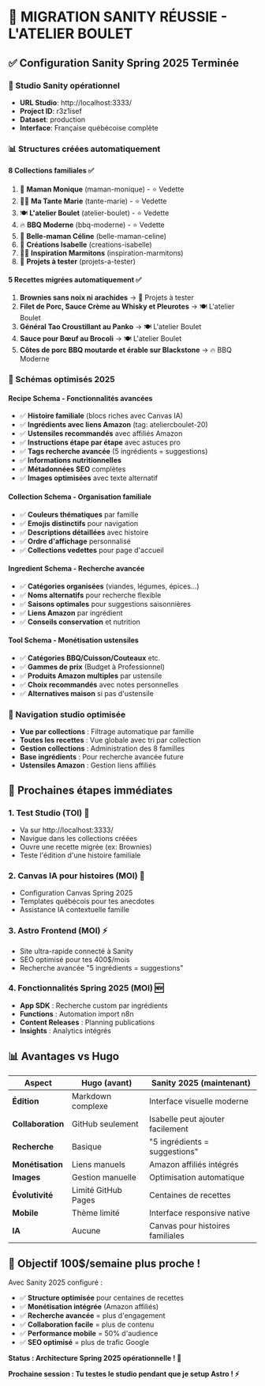 # 🎉 MIGRATION SANITY RÉUSSIE - L'ATELIER BOULET

## ✅ Configuration Sanity Spring 2025 Terminée

### **🚀 Studio Sanity opérationnel**
- **URL Studio**: http://localhost:3333/
- **Project ID**: r3z1isef
- **Dataset**: production
- **Interface**: Française québécoise complète

### **📊 Structures créées automatiquement**

#### **8 Collections familiales ✅**
1. 👵 **Maman Monique** (maman-monique) - ⭐ Vedette
2. 👩‍🍳 **Ma Tante Marie** (tante-marie) - ⭐ Vedette  
3. 🍽️ **L'atelier Boulet** (atelier-boulet) - ⭐ Vedette
4. 🔥 **BBQ Moderne** (bbq-moderne) - ⭐ Vedette
5. 💝 **Belle-maman Céline** (belle-maman-celine)
6. 🎨 **Créations Isabelle** (creations-isabelle)
7. 👨‍🍳 **Inspiration Marmitons** (inspiration-marmitons)
8. 🧪 **Projets à tester** (projets-a-tester)

#### **5 Recettes migrées automatiquement ✅**
1. **Brownies sans noix ni arachides** → 🧪 Projets à tester
2. **Filet de Porc, Sauce Crème au Whisky et Pleurotes** → 🍽️ L'atelier Boulet
3. **Général Tao Croustillant au Panko** → 🍽️ L'atelier Boulet  
4. **Sauce pour Bœuf au Brocoli** → 🍽️ L'atelier Boulet
5. **Côtes de porc BBQ moutarde et érable sur Blackstone** → 🔥 BBQ Moderne

### **🔧 Schémas optimisés 2025**

#### **Recipe Schema** - Fonctionnalités avancées
- ✅ **Histoire familiale** (blocs riches avec Canvas IA)
- ✅ **Ingrédients avec liens Amazon** (tag: ateliercboulet-20)
- ✅ **Ustensiles recommandés** avec affiliés Amazon
- ✅ **Instructions étape par étape** avec astuces pro
- ✅ **Tags recherche avancée** (5 ingrédients = suggestions)
- ✅ **Informations nutritionnelles**
- ✅ **Métadonnées SEO** complètes
- ✅ **Images optimisées** avec texte alternatif

#### **Collection Schema** - Organisation familiale
- ✅ **Couleurs thématiques** par famille
- ✅ **Emojis distinctifs** pour navigation
- ✅ **Descriptions détaillées** avec histoire
- ✅ **Ordre d'affichage** personnalisé
- ✅ **Collections vedettes** pour page d'accueil

#### **Ingredient Schema** - Recherche avancée
- ✅ **Catégories organisées** (viandes, légumes, épices...)
- ✅ **Noms alternatifs** pour recherche flexible
- ✅ **Saisons optimales** pour suggestions saisonnières
- ✅ **Liens Amazon** par ingrédient
- ✅ **Conseils conservation** et nutrition

#### **Tool Schema** - Monétisation ustensiles
- ✅ **Catégories BBQ/Cuisson/Couteaux** etc.
- ✅ **Gammes de prix** (Budget à Professionnel)
- ✅ **Produits Amazon multiples** par ustensile
- ✅ **Choix recommandés** avec notes personnelles
- ✅ **Alternatives maison** si pas d'ustensile

### **🎯 Navigation studio optimisée**
- **Vue par collections** : Filtrage automatique par famille
- **Toutes les recettes** : Vue globale avec tri par collection
- **Gestion collections** : Administration des 8 familles
- **Base ingrédients** : Pour recherche avancée future
- **Ustensiles Amazon** : Gestion liens affiliés

## 🚀 **Prochaines étapes immédiates**

### **1. Test Studio (TOI) 🧪**
- Va sur http://localhost:3333/
- Navigue dans les collections créées
- Ouvre une recette migrée (ex: Brownies)
- Teste l'édition d'une histoire familiale

### **2. Canvas IA pour histoires (MOI) 🎨**
- Configuration Canvas Spring 2025
- Templates québécois pour tes anecdotes
- Assistance IA contextuelle famille

### **3. Astro Frontend (MOI) ⚡**
- Site ultra-rapide connecté à Sanity
- SEO optimisé pour tes 400$/mois
- Recherche avancée "5 ingrédients = suggestions"

### **4. Fonctionnalités Spring 2025 (MOI) 🆕**
- **App SDK** : Recherche custom par ingrédients
- **Functions** : Automation import n8n
- **Content Releases** : Planning publications
- **Insights** : Analytics intégrés

## 📊 **Avantages vs Hugo**

| Aspect | Hugo (avant) | Sanity 2025 (maintenant) |
|--------|-------------|---------------------------|
| **Édition** | Markdown complexe | Interface visuelle moderne |
| **Collaboration** | GitHub seulement | Isabelle peut ajouter facilement |
| **Recherche** | Basique | "5 ingrédients = suggestions" |
| **Monétisation** | Liens manuels | Amazon affiliés intégrés |
| **Images** | Gestion manuelle | Optimisation automatique |
| **Évolutivité** | Limité GitHub Pages | Centaines de recettes |
| **Mobile** | Thème limité | Interface responsive native |
| **IA** | Aucune | Canvas pour histoires familiales |

## 🎯 **Objectif 100$/semaine plus proche !**

Avec Sanity 2025 configuré :
- ✅ **Structure optimisée** pour centaines de recettes
- ✅ **Monétisation intégrée** (Amazon affiliés)
- ✅ **Recherche avancée** = plus d'engagement
- ✅ **Collaboration facile** = plus de contenu
- ✅ **Performance mobile** = 50% d'audience
- ✅ **SEO optimisé** = plus de trafic Google

**Status : Architecture Spring 2025 opérationnelle ! 🚀**

**Prochaine session : Tu testes le studio pendant que je setup Astro ! ⚡**